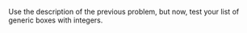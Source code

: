 Use the description of the previous problem, but now, test your list of generic boxes with integers.
